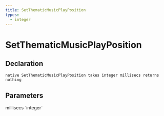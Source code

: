 ```yaml
---
title: SetThematicMusicPlayPosition
types:
  - integer
---
```


# SetThematicMusicPlayPosition

## Declaration

```
native SetThematicMusicPlayPosition takes integer millisecs returns nothing
```

## Parameters
<dl>
  <dt>millisecs `integer`</dt>
  <dd></dd>
</dl>